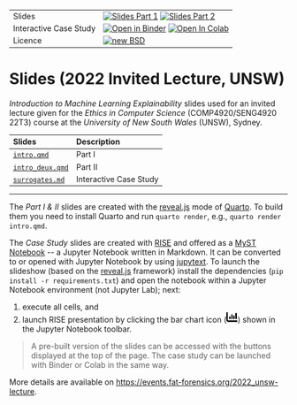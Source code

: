 |           |          |
| --------  | -------- |
| Slides | [![Slides Part 1](https://img.shields.io/badge/part-I-blue)](https://events.fat-forensics.org/_quarto/2022_UNSW-lecture/intro.html) [![Slides Part 2](https://img.shields.io/badge/part-II-blue)](https://events.fat-forensics.org/_quarto/2022_UNSW-lecture/intro_deux.html) |
| Interactive Case Study | [![Open in Binder](https://mybinder.org/badge_logo.svg)](https://mybinder.org/v2/gh/fat-forensics/events/master?filepath=resources%2F2022_UNSW-lecture%2Fslides%2Fsurrogates.md) [![Open In Colab](https://colab.research.google.com/assets/colab-badge.svg)](https://colab.research.google.com/github/fat-forensics/events/blob/master/resources/2022_UNSW-lecture/slides/surrogates.md) |
| Licence | [![new BSD](https://img.shields.io/github/license/fat-forensics/events.svg)](https://github.com/fat-forensics/events/blob/master/LICENCE) |

# Slides (2022 Invited Lecture, UNSW) #

*Introduction to Machine Learning Explainability* slides used for
an invited lecture given for the *Ethics in Computer Science*
(COMP4920/SENG4920 22T3) course at the
*University of New South Wales* (UNSW), Sydney.

| Slides                             | Description            |
|:-----------------------------------|:-----------------------|
| [`intro.qmd`](intro.qmd)           | Part I                 |
| [`intro_deux.qmd`](intro_deux.qmd) | Part II                |
| [`surrogates.md`](surrogates.md)   | Interactive Case Study |

---

The *Part I & II* slides are created with the
[reveal.js][revealjs-quarto] mode of [Quarto][quarto].
To build them you need to install Quarto and run
`quarto render`, e.g., `quarto render intro.qmd`.

The *Case Study* slides are created with [RISE][rise] and
offered as a [MyST Notebook][myst] -- a Jupyter Notebook written in
Markdown.
It can be converted to or opened with Jupyter Notebook by using
[jupytext][jupytext].
To launch the slideshow (based on the [reveal.js][revealjs]
framework) install the dependencies (`pip install -r requirements.txt`) and
open the notebook within a Jupyter Notebook environment (not Jupyter Lab);
next:

1. execute all cells, and
2. launch RISE presentation by clicking the bar chart icon
   (<img src="../../../assets/images/barchart.svg" width=20px />) shown in the
   Jupyter Notebook toolbar.

> A pre-built version of the slides can be accessed with the buttons
> displayed at the top of the page.
> The case study can be launched with Binder or Colab in the same
> way.

More details are available on
<https://events.fat-forensics.org/2022_unsw-lecture>.

[quarto]: https://quarto.org/
[rise]: https://rise.readthedocs.io/
[revealjs]: https://revealjs.com/
[revealjs-quarto]: https://quarto.org/docs/presentations/revealjs/
[myst]: https://jupyterbook.org/en/stable/file-types/myst-notebooks.html
[jupytext]: https://jupytext.readthedocs.io/
